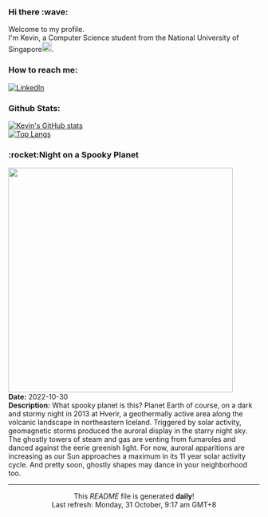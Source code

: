 <h3>Hi there :wave:</h3>

Welcome to my profile.   
I'm Kevin, a Computer Science student from the National University of Singapore<img src="https://img.icons8.com/color/96/000000/singapore-circular.png" width="20px"/>.</p>

<h3>How to reach me: </h3>
<a href="https://www.linkedin.com/in/kevin-foong/"><img alt="LinkedIn" src="https://img.shields.io/badge/linkedin-%230077B5.svg?&style=for-the-badge&logo=linkedin&logoColor=white" /></a> 

<h3>Github Stats: </h3> 

[![Kevin's GitHub stats](https://github-readme-stats.vercel.app/api?username=kevin9foong&theme=tokyonight)](https://github.com/anuraghazra/github-readme-stats) <br/>
[![Top Langs](https://github-readme-stats.vercel.app/api/top-langs/?username=kevin9foong&layout=compact&theme=tokyonight)](https://github.com/anuraghazra/github-readme-stats)

<h3>:rocket:Night on a Spooky Planet</h3> 
<img width="450" src="https:&#x2F;&#x2F;apod.nasa.gov&#x2F;apod&#x2F;image&#x2F;2210&#x2F;Hverir_Vetter_1300.jpg" /><br/>
<b>Date:</b> 2022-10-30<br/>
<b>Description:</b> What spooky planet is this? Planet Earth of course, on a dark and stormy night in 2013 at Hverir, a geothermally active area along the volcanic landscape in northeastern Iceland. Triggered by solar activity, geomagnetic storms produced the auroral display in the starry night sky. The ghostly towers of steam and gas are venting from fumaroles and danced against the eerie greenish light. For now, auroral apparitions are increasing as our Sun approaches a maximum in its 11 year solar activity cycle. And pretty soon, ghostly shapes may dance in your neighborhood too.<br/>

------------
<p align="center">This <i>README</i> file is generated <b>daily</b>!</br>
Last refresh: Monday, 31 October, 9:17 am GMT+8<br />